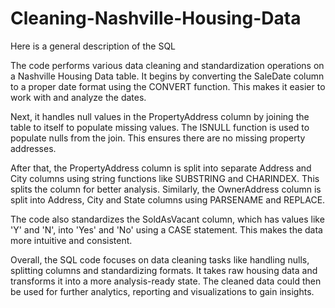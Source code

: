 # Cleaning-Nashville-Housing-Data
Here is a general description of the SQL 

The code performs various data cleaning and standardization operations on a Nashville Housing Data table. It begins by converting the SaleDate column to a proper date format using the CONVERT function. This makes it easier to work with and analyze the dates. 

Next, it handles null values in the PropertyAddress column by joining the table to itself to populate missing values. The ISNULL function is used to populate nulls from the join. This ensures there are no missing property addresses.

After that, the PropertyAddress column is split into separate Address and City columns using string functions like SUBSTRING and CHARINDEX. This splits the column for better analysis. Similarly, the OwnerAddress column is split into Address, City and State columns using PARSENAME and REPLACE. 

The code also standardizes the SoldAsVacant column, which has values like 'Y' and 'N', into 'Yes' and 'No' using a CASE statement. This makes the data more intuitive and consistent.

Overall, the SQL code focuses on data cleaning tasks like handling nulls, splitting columns and standardizing formats. It takes raw housing data and transforms it into a more analysis-ready state. The cleaned data could then be used for further analytics, reporting and visualizations to gain insights.
